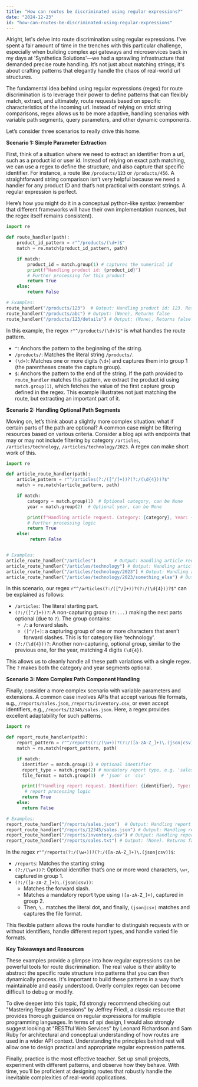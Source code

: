 ```yaml
---
title: "How can routes be discriminated using regular expressions?"
date: "2024-12-23"
id: "how-can-routes-be-discriminated-using-regular-expressions"
---
```


Alright, let's delve into route discrimination using regular expressions. I've spent a fair amount of time in the trenches with this particular challenge, especially when building complex api gateways and microservices back in my days at 'Synthetica Solutions'—we had a sprawling infrastructure that demanded precise route handling. It’s not just about matching strings; it's about crafting patterns that elegantly handle the chaos of real-world url structures.

The fundamental idea behind using regular expressions (regex) for route discrimination is to leverage their power to define patterns that can flexibly match, extract, and ultimately, route requests based on specific characteristics of the incoming url. Instead of relying on strict string comparisons, regex allows us to be more adaptive, handling scenarios with variable path segments, query parameters, and other dynamic components.

Let’s consider three scenarios to really drive this home.

**Scenario 1: Simple Parameter Extraction**

First, think of a situation where we need to extract an identifier from a url, such as a product id or user id. Instead of relying on exact path matching, we can use a regex to define the structure, and also capture that specific identifier. For instance, a route like `/products/123` or `/products/456`. A straightforward string comparison isn’t very helpful because we need a handler for any product ID and that’s not practical with constant strings. A regular expression is perfect.

Here’s how you might do it in a conceptual python-like syntax (remember that different frameworks will have their own implementation nuances, but the regex itself remains consistent).

```python
import re

def route_handler(path):
    product_id_pattern = r"^/products/(\d+)$"
    match = re.match(product_id_pattern, path)

    if match:
        product_id = match.group(1) # captures the numerical id
        print(f"Handling product id: {product_id}")
        # Further processing for this product
        return True
    else:
        return False

# Examples:
route_handler("/products/123")  # Output: Handling product id: 123. Returns true
route_handler("/products/abc") # Output: (None), Returns false
route_handler("/products/123/details") # Output: (None), Returns false

```

In this example, the regex `r"^/products/(\d+)$"` is what handles the route pattern.
*   `^`: Anchors the pattern to the beginning of the string.
*   `/products/`: Matches the literal string `/products/`.
*   `(\d+)`: Matches one or more digits (`\d+`) and captures them into group 1 (the parentheses create the capture group).
*   `$`: Anchors the pattern to the end of the string.
If the path provided to `route_handler` matches this pattern, we extract the product id using `match.group(1)`, which fetches the value of the first capture group defined in the regex. This example illustrates not just matching the route, but extracting an important part of it.

**Scenario 2: Handling Optional Path Segments**

Moving on, let’s think about a slightly more complex situation: what if certain parts of the path are optional? A common case might be filtering resources based on various criteria. Consider a blog api with endpoints that may or may not include filtering by category `/articles`, `/articles/technology`, `/articles/technology/2023`. A regex can make short work of this.

```python
import re

def article_route_handler(path):
    article_pattern = r"^/articles(?:/([^/]+))?(?:/(\d{4}))?$"
    match = re.match(article_pattern, path)

    if match:
        category = match.group(1)  # Optional category, can be None
        year = match.group(2)  # Optional year, can be None

        print(f"Handling article request. Category: {category}, Year: {year}")
        # Further processing logic
        return True
    else:
         return False


# Examples:
article_route_handler("/articles")       # Output: Handling article request. Category: None, Year: None. Returns true
article_route_handler("/articles/technology") # Output: Handling article request. Category: technology, Year: None. Returns true
article_route_handler("/articles/technology/2023") # Output: Handling article request. Category: technology, Year: 2023. Returns true
article_route_handler("/articles/technology/2023/something_else") # Output: None. Returns false.
```

In this scenario, our regex `r"^/articles(?:/([^/]+))?(?:/(\d{4}))?$"` can be explained as follows:
*   `/articles`: The literal starting part.
*   `(?:/([^/]+))?`: A non-capturing group `(?:...)` making the next parts optional (due to `?`). The group contains:
    *   `/`: a forward slash.
    *   `([^/]+)`: a capturing group of one or more characters that aren’t forward slashes. This is for category like 'technology'.
*   `(?:/(\d{4}))?`: Another non-capturing, optional group, similar to the previous one, for the year, matching 4 digits `(\d{4})`.

This allows us to cleanly handle all these path variations with a single regex. The `?` makes both the category and year segments optional.

**Scenario 3: More Complex Path Component Handling**

Finally, consider a more complex scenario with variable parameters and extensions. A common case involves APIs that accept various file formats, e.g., `/reports/sales.json`, `/reports/inventory.csv`, or even accept identifiers, e.g., `/reports/12345/sales.json`. Here, a regex provides excellent adaptability for such patterns.

```python
import re

def report_route_handler(path):
    report_pattern = r"^/reports(?:/(\w+))?(?:/([a-zA-Z_]+)\.(json|csv))$"
    match = re.match(report_pattern, path)

    if match:
      identifier = match.group(1) # Optional identifier
      report_type = match.group(2) # mandatory report type, e.g. 'sales','inventory'
      file_format = match.group(3)  # 'json' or 'csv'

      print(f"Handling report request. Identifier: {identifier}, Type: {report_type}, Format: {file_format}")
       # report processing logic
      return True
    else:
      return False

# Examples:
report_route_handler("/reports/sales.json")  # Output: Handling report request. Identifier: None, Type: sales, Format: json. Returns true
report_route_handler("/reports/12345/sales.json") # Output: Handling report request. Identifier: 12345, Type: sales, Format: json. Returns true
report_route_handler("/reports/inventory.csv") # Output: Handling report request. Identifier: None, Type: inventory, Format: csv. Returns true
report_route_handler("/reports/sales.txt") # Output: (None). Returns false
```

In the regex `r"^/reports(?:/(\w+))?(?:/([a-zA-Z_]+)\.(json|csv))$`:
*   `/reports`: Matches the starting string
*   `(?:/(\w+))?`: Optional identifier that’s one or more word characters, `\w+`, captured in group 1.
*   `(?:/([a-zA-Z_]+)\.(json|csv))`:
     *   Matches the forward slash.
     *   Matches a mandatory report type using `([a-zA-Z_]+)`, captured in group 2.
    *   Then, `\.` matches the literal dot, and finally, `(json|csv)` matches and captures the file format.

This flexible pattern allows the route handler to distinguish requests with or without identifiers, handle different report types, and handle varied file formats.

**Key Takeaways and Resources**

These examples provide a glimpse into how regular expressions can be powerful tools for route discrimination. The real value is their ability to abstract the specific route structure into patterns that you can then dynamically process. It's important to build these patterns in a way that’s maintainable and easily understood. Overly complex regex can become difficult to debug or modify.

To dive deeper into this topic, I’d strongly recommend checking out "Mastering Regular Expressions" by Jeffrey Friedl, a classic resource that provides thorough guidance on regular expressions for multiple programming languages. In terms of api design, I would also strongly suggest looking at "RESTful Web Services" by Leonard Richardson and Sam Ruby for architectural and conceptual understanding of how routes are used in a wider API context. Understanding the principles behind rest will allow one to design practical and appropriate regular expression patterns.

Finally, practice is the most effective teacher. Set up small projects, experiment with different patterns, and observe how they behave. With time, you’ll be proficient at designing routes that robustly handle the inevitable complexities of real-world applications.
